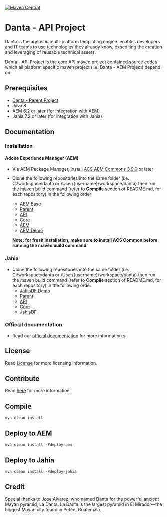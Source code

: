 [![Maven Central](https://maven-badges.herokuapp.com/maven-central/io.tikaltechnologies.danta/api/badge.svg)](https://maven-badges.herokuapp.com/maven-central/io.tikaltechnologies.danta/api)

# Danta - API Project

Danta is the agnostic multi-platform templating engine. enables developers and IT teams to use technologies they already know, expediting the creation and leveraging of reusable technical assets.

Danta - API Project is the core API maven project contained source codes which all platform specific maven project (i.e. Danta - AEM Project) depend on.

## Prerequisites

 * [Danta - Parent Project](https://github.com/DantaFramework/Parent)
 * Java 8
 * AEM 6.2 or later (for integration with AEM)
 * Jahia 7.2 or later (for integration with Jahia)

## Documentation

### Installation

#### Adobe Experience Manager (AEM)

  * Via AEM Package Manager, install [ACS AEM Commons 3.9.0](https://github.com/Adobe-Consulting-Services/acs-aem-commons/releases/tag/acs-aem-commons-3.9.0) or later
  * Clone the following repositories into the same folder (i.e. C:\workspace\danta or /User/{username}/workspace/danta) 
  then run the maven build command (refer to **Compile** section of README.md, for each repository) in the following order
    * [AEM Base](https://github.com/DantaFramework/AEMBase)
    * [Parent](https://github.com/DantaFramework/Parent)
    * [API](https://github.com/DantaFramework/API)
    * [Core](https://github.com/DantaFramework/Core)
    * [AEM](https://github.com/DantaFramework/AEM)   
    * [AEM Demo](https://github.com/DantaFramework/AEMDemo)   
    
    **Note: for fresh installation, make sure to install ACS Common before running the maven build command**

### Jahia

  * Clone the following repositories into the same folder (i.e. C:\workspace\danta or /User/{username}/workspace/danta) 
    then run the maven build command (refer to **Compile** section of README.md, for each repository) in the following order
    * [JahiaDF Demo](https://github.com/DantaFramework/JahiaDFDemo)
    * [Parent](https://github.com/DantaFramework/Parent)
    * [API](https://github.com/DantaFramework/API)
    * [Core](https://github.com/DantaFramework/Core)
    * [JahiaDF](https://github.com/DantaFramework/JahiaDF)

### Official documentation

 * Read our [official documentation](https://danta.tikaltechnologies.io/docs) for more information.s

## License

Read [License](LICENSE) for more licensing information.

## Contribute

Read [here](CONTRIBUTING.md) for more information.

## Compile

    mvn clean install

## Deploy to AEM

    mvn clean install -Pdeploy-aem

## Deploy to Jahia

    mvn clean install -Pdeploy-jahia
    
## Credit

Special thanks to Jose Alvarez, who named Danta for the powerful ancient Mayan pyramid, La Danta. 
La Danta is the largest pyramid in El Mirador—the biggest Mayan city found in Petén, Guatemala.
